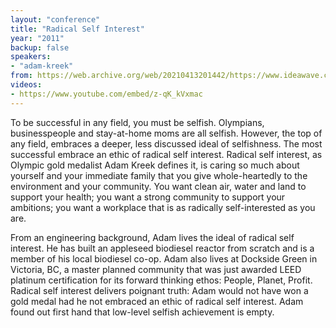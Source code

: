 ```yaml
---
layout: "conference"
title: "Radical Self Interest"
year: "2011"
backup: false
speakers:
- "adam-kreek"
from: https://web.archive.org/web/20210413201442/https://www.ideawave.ca/2011-conference/radical-self-interest
videos:
- https://www.youtube.com/embed/z-qK_kVxmac
---
```


To be successful in any field, you must be selfish. Olympians, businesspeople
and stay-at-home moms are all selfish. However, the top of any field, embraces
a deeper, less discussed ideal of selfishness. The most successful embrace an
ethic of radical self interest. Radical self interest, as Olympic gold
medalist Adam Kreek defines it, is caring so much about yourself and your
immediate family that you give whole-heartedly to the environment and your
community. You want clean air, water and land to support your health; you want
a strong community to support your ambitions; you want a workplace that is as
radically self-interested as you are.

From an engineering background, Adam lives the ideal of radical self interest.
He has built an appleseed biodiesel reactor from scratch and is a member of
his local biodiesel co-op. Adam also lives at Dockside Green in Victoria, BC,
a master planned community that was just awarded LEED platinum certification
for its forward thinking ethos: People, Planet, Profit. Radical self interest
delivers poignant truth: Adam would not have won a gold medal had he not
embraced an ethic of radical self interest. Adam found out first hand that
low-level selfish achievement is empty.
